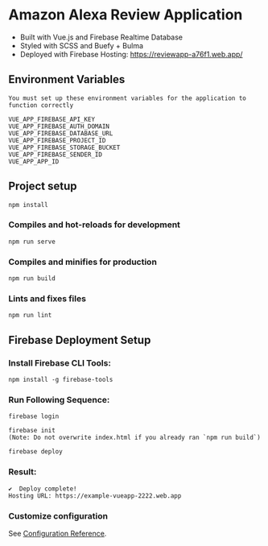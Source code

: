 # Amazon Alexa Review Application

* Built with Vue.js and Firebase Realtime Database
* Styled with SCSS and Buefy + Bulma 
* Deployed with Firebase Hosting: https://reviewapp-a76f1.web.app/

## Environment Variables
```
You must set up these environment variables for the application to function correctly

VUE_APP_FIREBASE_API_KEY
VUE_APP_FIREBASE_AUTH_DOMAIN
VUE_APP_FIREBASE_DATABASE_URL
VUE_APP_FIREBASE_PROJECT_ID
VUE_APP_FIREBASE_STORAGE_BUCKET
VUE_APP_FIREBASE_SENDER_ID
VUE_APP_APP_ID

```

## Project setup
```
npm install
```

### Compiles and hot-reloads for development
```
npm run serve
```

### Compiles and minifies for production
```
npm run build
```

### Lints and fixes files
```
npm run lint
```

## Firebase Deployment Setup

### Install Firebase CLI Tools:
```
npm install -g firebase-tools
```

### Run Following Sequence:
```
firebase login

firebase init
(Note: Do not overwrite index.html if you already ran `npm run build`)

firebase deploy
```

### Result:
```
✔  Deploy complete!
Hosting URL: https://example-vueapp-2222.web.app
```
### Customize configuration
See [Configuration Reference](https://cli.vuejs.org/config/).

